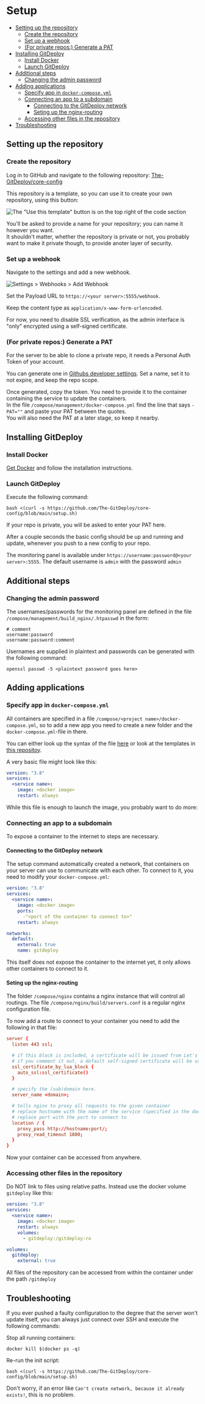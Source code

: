 # Setup

<!-- vscode-markdown-toc -->
* [Setting up the repository](#Settinguptherepository)
	* [Create the repository](#Createtherepository)
	* [Set up a webhook](#Setupawebhook)
	* [(For private repos:) Generate a PAT](#Forprivaterepos:GenerateaPAT)
* [Installing GitDeploy](#InstallingGitDeploy)
	* [Install Docker](#InstallDocker)
	* [Launch GitDeploy](#LaunchGitDeploy)
* [Additional steps](#Additionalsteps)
	* [Changing the admin password](#Changingtheadminpassword)
* [Adding applications](#Addingapplications)
	* [Specify app in `docker-compose.yml`](#Specifyappindocker-compose.yml)
	* [Connecting an app to a subdomain](#Connectinganapptoasubdomain)
		* [Connecting to the GitDeploy network](#ConnectingtotheGitDeploynetwork)
		* [Seting up the nginx-routing](#Setingupthenginx-routing)
	* [Accessing other files in the repository](#Accessingotherfilesintherepository)
* [Troubleshooting](#Troubleshooting)

<!-- vscode-markdown-toc-config
	numbering=false
	autoSave=true
	/vscode-markdown-toc-config -->
<!-- /vscode-markdown-toc -->

## <a name='Settinguptherepository'></a>Setting up the repository

### <a name='Createtherepository'></a>Create the repository

Log in to GitHub and navigate to the following repository: [The-GitDeploy/core-config](https://github.com/The-GitDeploy/core-config)

This repository is a template, so you can use it to create your own repository, using this button:

![The "Use this template" button is on the top right of the code section](/img/use_as_template.png "Use this 'Use this template' button")

You'll be asked to provide a name for your repository; you can name it however you want.  
It shouldn't matter, whether the repository is private or not, you probably want to make it private though, to provide anoter layer of security.

### <a name='Setupawebhook'></a>Set up a webhook
Navigate to the settings and add a new webhook.

![Settings > Webhooks > Add Webhook](/img/webhook.png "Add a new webhook")

Set the Payload URL to `https://<your server>:5555/webhook`.

Keep the content type as `application/x-www-form-urlencoded`.

For now, you need to disable SSL verification, as the admin interface is "only" encrypted using a self-signed certificate.

### <a name='Forprivaterepos:GenerateaPAT'></a>(For private repos:) Generate a PAT

For the server to be able to clone a private repo, it needs a Personal Auth Token of your account.

You can generate one in [Githubs developer settings](https://github.com/settings/tokens/new?scopes=repo). Set a name, set it to not expire, and keep the repo scope.

Once generated, copy the token. You need to provide it to the container containing the service to update the containers.  
In the file `/compose/management/docker-compose.yml` find the line that says `- PAT=""` and paste your PAT between the quotes.  
You will also need the PAT at a later stage, so keep it nearby.

## <a name='InstallingGitDeploy'></a>Installing GitDeploy

### <a name='InstallDocker'></a>Install Docker

[Get Docker](https://docs.docker.com/get-docker/) and follow the installation instructions.

### <a name='LaunchGitDeploy'></a>Launch GitDeploy

Execute the following command:
```
bash <(curl -s https://github.com/The-GitDeploy/core-config/blob/main/setup.sh)
```

If your repo is private, you will be asked to enter your PAT here.

After a couple seconds the basic config should be up and running and update, whenever you push to a new config to your repo.

The monitoring panel is available under `https://username:password@<your server>:5555`. The default username is `admin` with the password `admin`

## <a name='Additionalsteps'></a>Additional steps

### <a name='Changingtheadminpassword'></a>Changing the admin password

The usernames/passwords for the monitoring panel are defined in the file `/compose/management/build_nginx/.htpasswd` in the form:
```
# comment
username:password
username:password:comment
```
Usernames are supplied in plaintext and passwords can be generated with the following command:
```
openssl passwd -5 <plaintext password goes here>
```

## <a name='Addingapplications'></a>Adding applications

### <a name='Specifyappindocker-compose.yml'></a>Specify app in `docker-compose.yml`

All containers are specified in a file `/compose/<project name>/docker-compose.yml`, so to add a new app you need to create a new folder and the `docker-compose.yml`-file in there.

You can either look up the syntax of the file [here](https://docs.docker.com/compose/compose-file/compose-file-v3/) or look at the templates in [this repositoy](https://github.com/The-GitDeploy/templates).

A very basic file might look like this:
```yaml
version: "3.8"
services:
  <service name>:
    image: <docker image>
    restart: always
```

While this file is enough to launch the image, you probably want to do more:

### <a name='Connectinganapptoasubdomain'></a>Connecting an app to a subdomain

To expose a container to the internet to steps are necessary.

#### <a name='ConnectingtotheGitDeploynetwork'></a>Connecting to the GitDeploy network

The setup command automatically created a network, that containers on your server can use to communicate with each other. To connect to it, you need to modify your `docker-compose.yml`:

```yaml
version: "3.8"
services:
  <service name>:
    image: <docker image>
    ports:
      -"<port of the container to connect to>"
    restart: always

networks:
  default:
    external: true
    name: gitdeploy
```

This itself does not expose the container to the internet yet, it only allows other containers to connect to it.

#### <a name='Setingupthenginx-routing'></a>Seting up the nginx-routing

The folder `/compose/nginx` contains a nginx instance that will control all routings. The file `/compose/nginx/build/servers.conf` is a regular nginx configuration file.

To now add a route to connect to your container you need to add the following in that file:
```conf
server {
  listen 443 ssl;

  # if this block is included, a certificate will be issued from Let's Encrypt
  # if you comment it out, a default self-signed certificate will be used
  ssl_certificate_by_lua_block {
    auto_ssl:ssl_certificate()
  }

  # specify the (sub)domain here.
  server_name <domain>;

  # tells nginx to proxy all requests to the given container
  # replace hostname with the name of the service (specified in the docker-compose file)
  # replace port with the port to connect to
  location / {
    proxy_pass http://hostname:port/;
    proxy_read_timeout 1800;
  }
}

```

Now your container can be accessed from anywhere.

### <a name='Accessingotherfilesintherepository'></a>Accessing other files in the repository

Do NOT link to files using relative paths.
Instead use the docker volume `gitdeploy` like this:
```yaml
version: "3.8"
services:
  <service name>:
    image: <docker image>
    restart: always
    volumes:
      - gitdeploy:/gitdeploy:ro

volumes:
  gitdeploy:
    external: true
```

All files of the repository can be accessed from within the container under the path `/gitdeploy`

## <a name='Troubleshooting'></a>Troubleshooting

If you ever pushed a faulty configuration to the degree that the server won't update itself, you can always just connect over SSH and execute the following commands:

Stop all running containers:
```
docker kill $(docker ps -q)
```

Re-run the init script:
```
bash <(curl -s https://github.com/The-GitDeploy/core-config/blob/main/setup.sh)
```
Don't worry, if an error like `Can't create network, because it already exists!`, this is no problem.